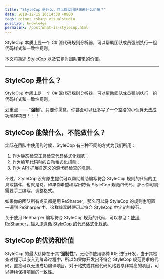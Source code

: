 ```yaml
---
title: "StyleCop 是什么，可以帮助团队带来什么价值？"
date: 2018-12-15 16:14:38 +0800
tags: dotnet csharp visualstudio
position: knowledge
permalink: /post/what-is-stylecop.html
---
```


StyleCop 本质上是一个 C# 源代码规则分析器，可以帮助团队成员强制执行一组代码样式和一致性规则。

本文将简述 StyleCop 以及它能为团队带来的价值。

---

<div id="toc"></div>

## StyleCop 是什么？

StyleCop 本质上是一个 C# 源代码规则分析器，可以帮助团队成员强制执行一组代码样式和一致性规则。

划重点 —— “**强制**”。只要你愿意，你甚至可以让多写了一个空格的小伙伴无法成功编译项目！！！

## StyleCop 能做什么，不能做什么？

实际在团队中使用的时候，StyleCop 有三种不同的方式为我们所用：

1. 作为静态检查工具检查代码格式化规范；
1. 作为编写代码时的自动格式化规则；
1. 作为 API 扩展自定义的源代码检查的规则。

不过，StyleCop 没有原生提供可以帮助辅助编写符合 StyleCop 规则的代码的工具或插件。也就是说，如果你希望编写出符合 StyleCop 规范的代码，那么你可能需要手工编写，调整格式。

如果你的团队所有成员都是用 ReSharper，那么可以将 StyleCop 的规则也配置一遍到 ReSharper 中，这样编写时便可以符合 StyleCop 中定义的规范。

关于使用 ReSharper 编写符合 StyleCop 规范的代码，可以参见：[使用 ReSharper，输入即遵循 StyleCop 的代码格式化规范](/post/write-code-with-stylecop-using-resharper)。

## StyleCop 的优势和价值

StyleCop 的最大优势在于其“**强制性**”。无论你使用哪种 IDE 进行开发，由于其检查过程可以嵌入到编译过程中，所以如果你开发出不符合 StyleCop 规范要求的代码，直接可以无法成功编译项目。对于格式或其他代码风格要求非常高的项目，可以持续保持项目的一致性。

